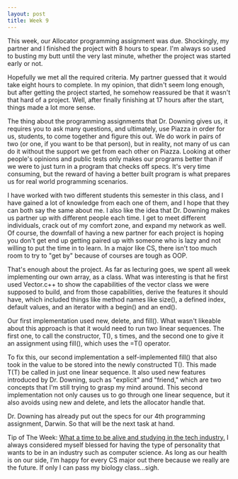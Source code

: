 ```yaml
---
layout: post
title: Week 9
---
```

This week, our Allocator programming assignment was due. Shockingly, my partner and I finished the project with 8 hours to spear. I'm always so used to busting my butt until the very last minute, whether the project was started early or not.

Hopefully we met all the required criteria. My partner guessed that it would take eight hours to complete. In my opinion, that didn't seem long enough, but after getting the project started, he somehow reassured be that it wasn't that hard of a project. Well, after finally finishing at 17 hours after the start, things made a lot more sense.

The thing about the programming assignments that Dr. Downing gives us, it requires you to ask many questions, and ultimately, use Piazza in order for us, students, to come together and figure this out. We do work in pairs of two (or one, if you want to be that person), but in reality, not many of us can do it without the support we get from each other on Piazza. Looking at other people's opinions and public tests only makes our programs better than if we were to just turn in a program that checks off specs. It's very time consuming, but the reward of having a better built program is what prepares us for real world programming scenarios.

I have worked with two different students this semester in this class, and I have gained a lot of knowledge from each one of them, and I hope that they can both say the same about me. I also like the idea that Dr. Downing makes us partner up with different people each time. I get to meet different individuals, crack out of my comfort zone, and expand my network as well. Of course, the downfall of having a new partner for each project is hoping you don't get end up getting paired up with someone who is lazy and not willing to put the time in to learn. In a major like CS, there isn't too much room to try to "get by" because of courses are tough as OOP.

That's enough about the project. As far as lecturing goes, we spent all week implementing our own array, as a class. What was interesting is that he first used Vector.c++ to show the capabilities of the vector class we were supposed to build, and from those capabilities, derive the features it should have, which included things like method names like size(), a defined index, default values, and an iterator with a begin() and an end().

Our first implementation used new, delete, and fill(). What wasn't likeable about this approach is that it would need to run two linear sequences. The first one, to call the constructor, T(), s times, and the second one to give it an assignment using fill(), which uses the =T() operator.

To fix this, our second implementation a self-implemented fill() that also took in the value to be stored into the newly constructed T(). This made T(T) be called in just one linear sequence. It also used new features introduced by Dr. Downing, such as "explicit" and "friend," which are two concepts that I'm still trying to grasp my mind around. This second implementation not only causes us to go through one linear sequence, but it also avoids using new and delete, and lets the allocator handle that.

Dr. Downing has already put out the specs for our 4th programming assignment, Darwin. So that will be the next task at hand.

Tip of The Week: [What a time to be alive and studying in the tech industry.](https://www.linkedin.com/pulse/heres-how-tech-proof-your-career-bernard-marr) I always considered myself blessed for having the type of personality that wants to be in an industry such as computer science. As long as our health is on our side, I'm happy for every CS major out there because we really are the future. If only I can pass my biology class...sigh.
